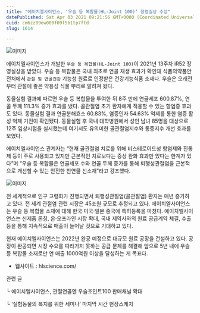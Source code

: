```yaml
---
title: "에이치엘사이언스, ‘우슬 등 복합물(HL-Joint 100)’ 장영실상 수상"
datePublished: Sat Apr 03 2021 09:21:56 GMT+0000 (Coordinated Universal Time)
cuid: cm6zz09ew000f09l5b1tp7ftd
slug: 1614

---
```



![이미지](https://cdn.hashnode.com/res/hashnode/image/upload/v1739247416514/6f0f8ae8-f37a-43e8-b2d1-f5adde92fca7.png)

에이치엘사이언스가 개발한 `우슬 등 복합물(HL-Joint 100)`이 2021년 13주차 iR52 장영실상을 받았다. 우슬 등 복합물은 국내 최초로 연골 재생 효과가 확인돼 식품의약품안전처에서 `관절 및 연골건강` 기능성 원료로 인정받은 건강기능식품 소재다. 우슬은 오래전부터 관절에 좋은 약용성 식물 뿌리로 알려져 왔다.

동물실험 결과에 따르면 우슬 등 복합물을 투여한 뒤 8주 만에 연골세포 600.87%, 연골 두께 111.3% 증가 효과를 냈다. 골관절염 초기 환자에게 적용할 수 있는 항염증 효과도 있다. 동물실험 결과 연골분해효소 60.83%, 염증인자 54.63% 억제를 통한 염증 활성 억제 기전이 확인됐다. 동물실험 후 국내 대학병원에서 성인 남녀 85명을 대상으로 12주 임상시험을 실시했는데 여기서도 유의미한 골관절염지수와 통증지수 개선 효과를 보였다.

에이치엘사이언스 관계자는 “현재 골관절염 치료를 위해 비스테로이드성 항염제와 진통제 등이 주로 사용되고 있지만 근본적인 치료보다는 증상 완화 효과만 있다는 한계가 있다”며 “우슬 등 복합물은 연골세포 수와 연골 두께 증가를 통해 퇴행성관절염을 근본적으로 개선할 수 있는 안전한 천연물 신소재”라고 강조했다.

![이미지](https://cdn.hashnode.com/res/hashnode/image/upload/v1739247417838/983fc435-d2b8-4f95-b622-b3d1eb545c00.jpeg)

전 세계적으로 인구 고령화가 진행되면서 퇴행성관절염(골관절염) 환자는 매년 증가하고 있다. 전 세계 관절염 관련 시장은 45조원 규모로 추정되고 있다. 에이치엘사이언스는 우슬 등 복합물 소재에 대해 한국·미국·일본·중국에 특허등록을 마쳤다. 에이치엘사이언스는 신제품 론칭, 온·오프라인 시장 확대, 국내 제약사와의 원료 공급계약 체결, 수출 등을 통해 지속적으로 매출이 늘어날 것으로 기대하고 있다.

현재 에이치엘사이언스는 2022년 완공 예정으로 대규모 원료 공장을 건설하고 있다. 공장이 완공되면 시장 수요를 따라가지 못하는 공급 문제를 해결해 앞으로 5년 내에 우슬 등 복합물 소재로만 연 매출 1000억원 이상을 달성하는 게 목표다.

- 웹사이트 : hlscience.com/

관련 글

└ 에이치엘사이언스, 관절연골엔 우슬조인트100 판매채널 확대

└ ‘실험동물의 복지를 위한 세미나’ 마지막 시간 현장스케치